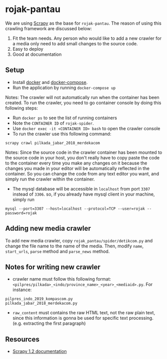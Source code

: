 # rojak-pantau

We are using [Scrapy](https://doc.scrapy.org) as the base for `rojak-pantau`.
The reason of using this crawling framework are discussed below:

1. Fit the team needs. Any person who would like to add a new crawler for a media only need to add small changes to the source code.
2. Easy to deploy
3. Good at documentation

## Setup

* Install [docker](https://docs.docker.com/engine/installation/) and [docker-compose](https://docs.docker.com/compose/install/).
* Run the application by running `docker-compose up`

Notes: The crawler will not automatically run when the container has been created. To run the crawler, you need to go container console by doing this following steps:

* Run `docker ps` to see the list of running containers
* Note the `CONTAINER ID` of `rojak-spider`.
* Use `docker exec -it <CONTAINER ID> bash` to open the crawler console
* To run the crawler use this following command:
```
scrapy crawl pilkada_jabar_2018_merdekacom
```

Notes: Since the source code in the crawler container has been mounted to the source code in your host, you don't really have to copy paste the code to the container every time you make any changes on it because the changes you made in your editor will be automatically reflected in the container. So you can change the code from any text editor you want, and simply run the crawler within the container.

* The mysql database will be accessible in `localhost` from port `3307` instead of `3306`. so, if you already have mysql client in your machine, simply run
```
mysql --port=3307 --host=localhost --protocol=TCP --user=rojak --password=rojak
```

## Adding new media crawler

To add new media crawler, copy `rojak_pantau/spider/detikcom.py`
and change the file name to the name of the media. Then, modify `name`, `start_urls`, `parse` method and `parse_news` method.

## Notes for writing new crawler

* crawler name must follow this following format: `<pilpres/pilkada>_<indo/province_name>_<year>_<mediaid>.py`. For instance:
```
pilpres_indo_2019_kompascom.py
pilkada_jabar_2018_merdekacom.py
```

* `raw_content` must contains the raw HTML text, not the raw plain text, since this information is gonna be used for specific text processing. (e.g. extracting the first paragraph)

## Resources

* [Scrapy 1.2 documentation](https://doc.scrapy.org/en/latest/index.html)
